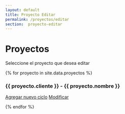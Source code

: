 ```yaml
---
layout: default
title: Proyecto Editar
permalink: /proyectos/editar
section:  proyecto-editar
---
```

<div class="container">
  <h1>Proyectos</h1>
  <p> Seleccione el proyecto que desea editar </p>
  <div class="list-group">
    {% for proyecto in site.data.proyectos %}
    <p>
      <h3>{{ proyecto.cliente }} - {{ proyecto.nombre }}</h3>
      <a href="/proyectos/modificar?nombre={{ proyecto.nombre }}" class="list-group-item list-group-item-action">Agregar nuevo ciclo</a>
      <a href="/proyectos/modificar?nombre={{ proyecto.nombre }}" class="list-group-item list-group-item-action">Modificar </a>
    </p>
    {% endfor %}
  </div>
</div>